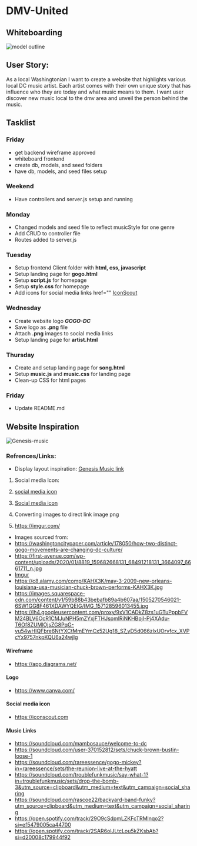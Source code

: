 # DMV-United

## Whiteboarding
![model outline](https://i.imgur.com/KuAMi9R.png)

## User Story:

As a local Washingtonian I want to create a website that highlights various local DC
music artist. 
Each artist comes with their own unique story that has influence who they are today 
and what music means to them. I want user discover new music local to the dmv area
and unveil the person behind the music.


## Tasklist

### Friday

* get backend wireframe approved
* whiteboard frontend
* create db, models, and seed folders
* have db, models, and seed files setup

### Weekend
 
 * Have controllers and server.js setup and running

 ### Monday
 * Changed models and seed file to reflect musicStyle for one genre
 * Add CRUD to controller file
 * Routes added to server.js

 ### Tuesday
 * Setup frontend Client folder with **html, css, javascript**
 * Setup landing page for **gogo.html** 
 * Setup **script.js** for homepage
 * Setup **style.css** for homepage
 * Add icons for social media links
  href=""
 <a href="" class="text-underline font-size-sm">IconScout</a>

 ### Wednesday
 * Create website logo ***GOGO-DC***
 * Save logo as **.png** file
 * Attach **.png** images to social media links
 * Setup landing page for **artist.html**

 ### Thursday
* Create and setup landing page for **song.html** 
* Setup **music.js** and **music.css** for landing page
* Clean-up CSS for html pages


 ### Friday

* Update README.md


## Website Inspiration
![Genesis-music](https://i.imgur.com/uSbGQz4.png)

### Refrences/Links:

* Display layout inspiration: [Genesis Music link](https://genesis-music.com/)
1. Social media Icon:
2. [social media icon](https://iconscout.com/icons/facebook)
2. [Social media icon](https://iconscout.com)

1. Converting images to direct link image png
2. <https://imgur.com/>

* Images sourced from:
* <https://washingtoncitypaper.com/article/178050/how-two-distinct-gogo-movements-are-changing-dc-culture/>
* <https://first-avenue.com/wp-content/uploads/2020/01/8819_159682668131_68491218131_3664097_6661711_n.jpg>
* [Imgur](https://i.imgur.com/KH5EK2i.jpg)
* <https://c8.alamy.com/comp/KAHX3K/may-3-2009-new-orleans-louisiana-usa-musician-chuck-brown-performs-KAHX3K.jpg>
* <https://images.squarespace-cdn.com/content/v1/59b88b43bebafb89a4b607aa/1505270546021-6SW1GG8F461XDAWYQEIG/IMG_157128596013455.jpg>
* <https://lh4.googleusercontent.com/proxy/9xV1CADkZ8zs1uGTuPppbFVM24BLV6OcR1CMJuNPH5mZYxjFTHJspmlRiNKHBpjl-Pj4XAdu-T6Of8ZUMlOjsZG8PqG-vu54wHIQFbre6NtYXCtMmEYmCx52Ug18_S7_yD5d066zlxUOrvfcx_XVPcYx9757nkpKQU6a24wjIg>

#### Wireframe
* <https://app.diagrams.net/>

#### Logo
* <https://www.canva.com/>

#### Social media icon
* <https://iconscout.com>


#### Music Links
* <https://soundcloud.com/mambosauce/welcome-to-dc>
* <https://soundcloud.com/user-370152812/sets/chuck-brown-bustin-loose-1>
* <https://soundcloud.com/rareessence/gogo-mickey?in=rareessence/sets/the-reunion-live-at-the-hyatt>
* <https://soundcloud.com/troublefunkmusic/say-what-1?in=troublefunkmusic/sets/drop-the-bomb-3&utm_source=clipboard&utm_medium=text&utm_campaign=social_sharing>
* <https://soundcloud.com/rascoe22/backyard-band-funky?utm_source=clipboard&utm_medium=text&utm_campaign=social_sharing>
* <https://open.spotify.com/track/29O9cSdpmLZKFcTRMlnqo2?si=ef5479005ca44700>
* <https://open.spotify.com/track/2SAR6olJLtcLou5kZKsbAb?si=d20008c179944f92>




